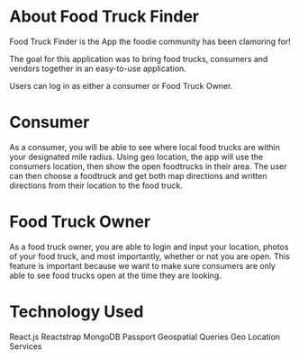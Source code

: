 # About Food Truck Finder

Food Truck Finder is the App the foodie community has been clamoring for! 

The goal for this application was to bring food trucks, consumers and vendors together in an easy-to-use application.

Users can log in as either a consumer or Food Truck Owner.

# Consumer 
As a consumer, you will be able to see where local food trucks are within your designated mile radius. Using geo location, the app will use the consumers location, then show the open foodtrucks in their area. The user can then choose a foodtruck and get both map directions and written directions from their location to the food truck. 

# Food Truck Owner
As a food truck owner, you are able to login and input your location, photos of your food truck, and most importantly, whether or not you are open. This feature is important because we want to make sure consumers are only able to see food trucks open at the time they are looking. 

# Technology Used
React.js
Reactstrap
MongoDB
Passport
Geospatial Queries 
Geo Location Services

